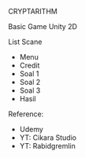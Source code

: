 CRYPTARITHM

Basic Game Unity 2D

List Scane
- Menu
- Credit
- Soal 1
- Soal 2
- Soal 3
- Hasil

Reference:
- Udemy
- YT: Cikara Studio
- YT: Rabidgremlin
